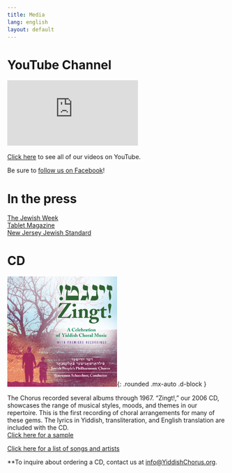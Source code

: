 ```yaml
---
title: Media
lang: english
layout: default
---
```


# YouTube Channel

<div class="video-container">
<iframe src="https://www.youtube.com/embed/?listType=playlist&list=PLWDQKhjcVIxRtz6puEFJ3nscAggDp04Nu" frameborder="0" allow="accelerometer; autoplay; encrypted-media; gyroscope; picture-in-picture" allowfullscreen class="video"></iframe></div>

[Click here](https://www.youtube.com/channel/UCbCGJxhJOEDDlHxZqhp4cgQ) to see all of our videos on YouTube.

Be sure to [follow us on Facebook](https://www.facebook.com/YiddishPhilharmonicChorus)!

# In the press

[The Jewish Week](http://www.thejewishweek.com/blogs/well-versed/hitting-yiddish-high-notes)  
[Tablet Magazine](https://www.tabletmag.com/sections/arts-letters/articles/in-tune)  
[New Jersey Jewish Standard](http://www.jstandard.com/index.php/content/item/18807/)  

# CD

<img src="img/zingt_cover.jpg" alt="Zingt, album cover" width="50%"/>{: .rounded .mx-auto .d-block }

The Chorus recorded several albums through 1967. “Zingt!,” our 2006 CD, showcases the range of musical styles, moods, and themes in our repertoire. This is the first recording of choral arrangements for many of these gems. The lyrics in Yiddish, transliteration, and English translation are included with the CD.  
[Click here for a sample](attachments/vaserl_clip.mp3)

[Click here for a list of songs and artists](zingt.html)

**To inquire about ordering a CD, contact us at [info@YiddishChorus.org](mailto:info@yiddishchorus.org).  

